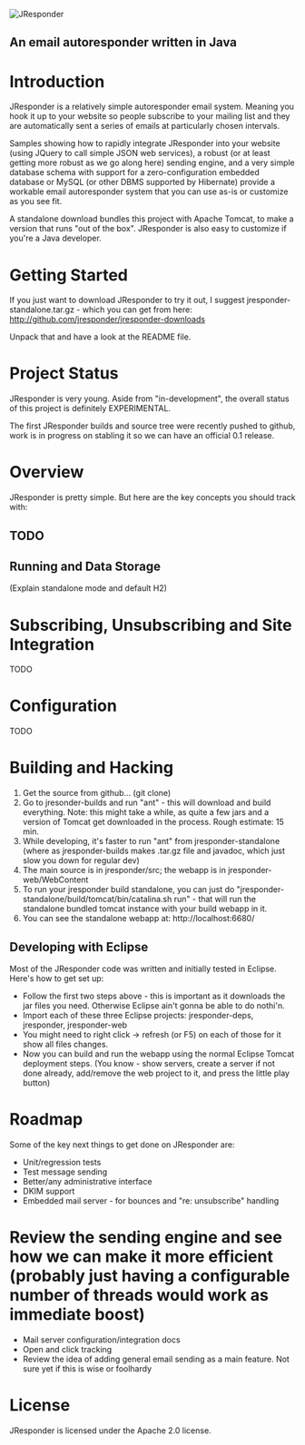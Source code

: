 ![JResponder](/jresponder/jresponder/raw/master/jresponder-web/WebContent/assets/images/jresponder-logo.png)

## An email autoresponder written in Java

# Introduction

JResponder is a relatively simple autoresponder email system.  Meaning you hook it up to your website so people subscribe to your mailing list and they are automatically sent a series of emails at particularly chosen intervals.

Samples showing how to rapidly integrate JResponder into your website (using JQuery to call simple JSON web services), a robust (or at least getting more robust as we go along here) sending engine, and a very simple database schema with support for a zero-configuration embedded database or MySQL (or other DBMS supported by Hibernate) provide a workable email autoresponder system that you can use as-is or customize as you see fit.

A standalone download bundles this project with Apache Tomcat, to make a version that runs "out of the box".  JResponder is also easy to customize if you're a Java developer.

# Getting Started

If you just want to download JResponder to try it out, I suggest jresponder-standalone.tar.gz - which you can get from here: http://github.com/jresponder/jresponder-downloads

Unpack that and have a look at the README file.

# Project Status

JResponder is very young.  Aside from "in-development", the overall status of this project is definitely EXPERIMENTAL.

The first JResponder builds and source tree were recently pushed to github, work is in progress on stabling it so we can have an official 0.1 release.

# Overview

JResponder is pretty simple.  But here are the key concepts you should track with:

## TODO

## Running and Data Storage

(Explain standalone mode and default H2)

# Subscribing, Unsubscribing and Site Integration

TODO

# Configuration

TODO

# Building and Hacking

1. Get the source from github... (git clone)
2. Go to jresonder-builds and run "ant" - this will download and build everything.  Note: this might take a while, as quite a few jars and a version of Tomcat get downloaded in the process.  Rough estimate: 15 min.
3. While developing, it's faster to run "ant" from jresponder-standalone (where as jresponder-builds makes .tar.gz file and javadoc, which just slow you down for regular dev)
3. The main source is in jresponder/src; the webapp is in jresponder-web/WebContent
4. To run your jresponder build standalone, you can just do "jresponder-standalone/build/tomcat/bin/catalina.sh run" - that will run the standalone bundled tomcat instance with your build webapp in it.
5. You can see the standalone webapp at: http://localhost:6680/

## Developing with Eclipse

Most of the JResponder code was written and initially tested in Eclipse. Here's how to get set up:

* Follow the first two steps above - this is important as it downloads the jar files you need.  Otherwise Eclipse ain't gonna be able to do nothi'n.
* Import each of these three Eclipse projects: jresponder-deps, jresponder, jresponder-web
* You might need to right click -> refresh (or F5) on each of those for it show all files changes.
* Now you can build and run the webapp using the normal Eclipse Tomcat deployment steps.  (You know - show servers, create a server if not done already, add/remove the web project to it, and press the little play button)

# Roadmap

Some of the key next things to get done on JResponder are:

* Unit/regression tests
* Test message sending
* Better/any administrative interface
* DKIM support
* Embedded mail server - for bounces and "re: unsubscribe" handling
# Review the sending engine and see how we can make it more efficient (probably just having a configurable number of threads would work as immediate boost)
* Mail server configuration/integration docs
* Open and click tracking
* Review the idea of adding general email sending as a main feature.  Not sure yet if this is wise or foolhardy

# License

JResponder is licensed under the Apache 2.0 license.

